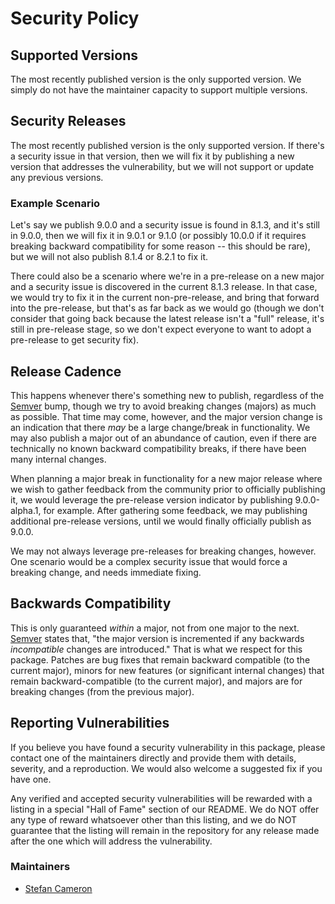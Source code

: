 # Security Policy

## Supported Versions

The most recently published version is the only supported version. We simply do not have the maintainer capacity to support multiple versions.

## Security Releases

The most recently published version is the only supported version. If there's a security issue in that version, then we will fix it by publishing a new version that addresses the vulnerability, but we will not support or update any previous versions.

### Example Scenario

Let's say we publish 9.0.0 and a security issue is found in 8.1.3, and it's still in 9.0.0, then we will fix it in 9.0.1 or 9.1.0 (or possibly 10.0.0 if it requires breaking backward compatibility for some reason -- this should be rare), but we will not also publish 8.1.4 or 8.2.1 to fix it.

There could also be a scenario where we're in a pre-release on a new major and a security issue is discovered in the current 8.1.3 release. In that case, we would try to fix it in the current non-pre-release, and bring that forward into the pre-release, but that's as far back as we would go (though we don't consider that going back because the latest release isn't a "full" release, it's still in pre-release stage, so we don't expect everyone to want to adopt a pre-release to get security fix).

## Release Cadence

This happens whenever there's something new to publish, regardless of the [Semver](https://semver.org/) bump, though we try to avoid breaking changes (majors) as much as possible. That time may come, however, and the major version change is an indication that there _may_ be a large change/break in functionality. We may also publish a major out of an abundance of caution, even if there are technically no known backward compatibility breaks, if there have been many internal changes.

When planning a major break in functionality for a new major release where we wish to gather feedback from the community prior to officially publishing it, we would leverage the pre-release version indicator by publishing 9.0.0-alpha.1, for example. After gathering some feedback, we may publishing additional pre-release versions, until we would finally officially publish as 9.0.0.

We may not always leverage pre-releases for breaking changes, however. One scenario would be a complex security issue that would force a breaking change, and needs immediate fixing.

## Backwards Compatibility

This is only guaranteed _within_ a major, not from one major to the next. [Semver](https://semver.org/) states that, "the major version is incremented if any backwards _incompatible_ changes are introduced." That is what we respect for this package. Patches are bug fixes that remain backward compatible (to the current major), minors for new features (or significant internal changes) that remain backward-compatible (to the current major), and majors are for breaking changes (from the previous major).

## Reporting Vulnerabilities

If you believe you have found a security vulnerability in this package, please contact one of the maintainers directly and provide them with details, severity, and a reproduction. We would also welcome a suggested fix if you have one.

Any verified and accepted security vulnerabilities will be rewarded with a listing in a special "Hall of Fame" section of our README. We do NOT offer any type of reward whatsoever other than this listing, and we do NOT guarantee that the listing will remain in the repository for any release made after the one which will address the vulnerability.

### Maintainers

- [Stefan Cameron](mailto:stefan@stefcameron.com)
